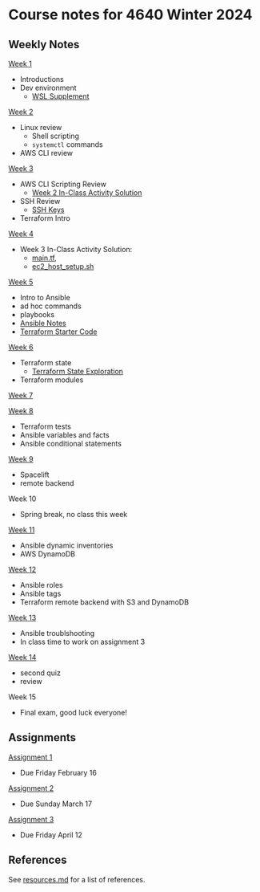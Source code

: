 # Course notes for 4640 Winter 2024

## Weekly Notes

[Week 1](4640_Notes/Week1.md)

- Introductions
- Dev environment
  - [WSL Supplement](4640_Notes/Week1_wsl_supplement.md)

[Week 2](4640_Notes/Week2.md)

- Linux review
  - Shell scripting
  - `systemctl` commands
- AWS CLI review

[Week 3](4640_Notes/Week3.md)

- AWS CLI Scripting Review
  - [Week 2 In-Class Activity Solution](/solutions/week02_inclass/readme.md)
- SSH Review
  - [SSH Keys](4640_Notes/Week3_ssh_keys.md)
- Terraform Intro

[Week 4](4640_Notes/Week4.md)

- Week 3 In-Class Activity Solution:
  - [main.tf](/solutions/week03_inclass/),
  - [ec2_host_setup.sh](/solutions/week03_inclass/ec2_host_setup.sh)

[Week 5](4640_Notes/Week5.md)

- Intro to Ansible
- ad hoc commands
- playbooks
- [Ansible Notes](subject_notes/ansible_notes.md)
- [Terraform Starter Code](starter_code/week05_vpc/main.tf)

[Week 6](4640_Notes/Week6.md)

- Terraform state
  - [Terraform State Exploration](starter_code/week06_state_exploration/)
- Terraform modules

[Week 7](4640_Notes/Week7.md)

[Week 8](4640_Notes/Week8.md)

- Terraform tests
- Ansible variables and facts
- Ansible conditional statements

[Week 9](4640_Notes/Week9.md)

- Spacelift
- remote backend

Week 10

- Spring break, no class this week

[Week 11](4640_Notes/Week11.md)

- Ansible dynamic inventories
- AWS DynamoDB

[Week 12](4640_Notes/Week12.md)

- Ansible roles
- Ansible tags
- Terraform remote backend with S3 and DynamoDB

[Week 13](4640_Notes/Week13.md)

- Ansible troublshooting
- In class time to work on assignment 3

[Week 14](4640_Notes/Week14.md)

- second quiz
- review

Week 15
- Final exam, good luck everyone!
## Assignments

[Assignment 1](../assignments/Assignment-1.md)

- Due Friday February 16

[Assignment 2](../assignments/Assignment-2.md)

- Due Sunday March 17

[Assignment 3](../assignments/Assignment-3.md)

- Due Friday April 12
## References

See [resources.md](4640_Notes/resources.md) for a list of references.
